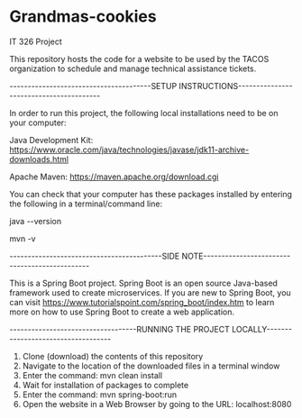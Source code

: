 # Grandmas-cookies
IT 326 Project

This repository hosts the code for a website to be used by the TACOS organization to schedule and manage technical assistance tickets.



---------------------------------------SETUP INSTRUCTIONS----------------------------------------

In order to run this project, the following local installations need to be on your computer:

Java Development Kit: https://www.oracle.com/java/technologies/javase/jdk11-archive-downloads.html

Apache Maven: https://maven.apache.org/download.cgi

You can check that your computer has these packages installed by entering the following in a terminal/command line:

java --version

mvn -v

------------------------------------------SIDE NOTE----------------------------------------------

This is a Spring Boot project. Spring Boot is an open source Java-based framework used to create microservices.
If you are new to Spring Boot, you can visit https://www.tutorialspoint.com/spring_boot/index.htm to learn more
on how to use Spring Boot to create a web application.


-----------------------------------RUNNING THE PROJECT LOCALLY-----------------------------------

1) Clone (download) the contents of this repository
2) Navigate to the location of the downloaded files in a terminal window
3) Enter the command: mvn clean install
4) Wait for installation of packages to complete
5) Enter the command: mvn spring-boot:run
6) Open the website in a Web Browser by going to the URL: localhost:8080
